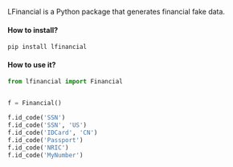 LFinancial is a Python package that generates financial fake data.

#### How to install?
```shell
pip install lfinancial
```

#### How to use it? 
```python
from lfinancial import Financial


f = Financial()

f.id_code('SSN')
f.id_code('SSN', 'US')
f.id_code('IDCard', 'CN')
f.id_code('Passport')
f.id_code('NRIC')
f.id_code('MyNumber')
```